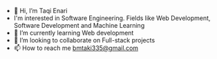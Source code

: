 - 👋 Hi, I’m Taqi Enari
- I'm interested in Software Engineering. Fields like Web Development, Software Development and Machine Learning
- 🌱 I’m currently learning Web development
- 💞️ I’m looking to collaborate on Full-stack projects
- 📫 How to reach me bmtaki335@gmail.com

<!---
dbAbstract/dbAbstract is a ✨ special ✨ repository because its `README.md` (this file) appears on your GitHub profile.
You can click the Preview link to take a look at your changes.
--->
